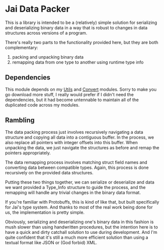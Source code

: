 
# Jai Data Packer

This is a library is intended to be a (relatively) simple solution for serializing and deserializing binary data in a way that is robust to changes in data structures across versions of a program.

There's really two parts to the functionality provided here, but they are both complementary:
1. packing and unpacking binary data
2. remapping data from one type to another using runtime type info


## Dependencies

This module depends on my [Utils](https://github.com/Stuart-Mouse/jai-utils) and [Convert](https://github.com/Stuart-Mouse/jai-convert) modules.
Sorry to make you go download more stuff, I really would prefer if I didn't need the dependencies, but it had become untennable to maintain all of the duplicated code across my modules.


## Rambling

The data packing process just involves recursively navigating a data structure and copying all data into a contiguous buffer.
In the process, we also replace all pointers with integer offsets into this buffer.
When unpacking the data, we just navigate the structures as before and remap the pointers appropriately.

The data remapping process involves matching struct field names and converting data between compatible types.
Again, this process is done recursively on the provided data structures.

Putting these two things together, we can serialize or deserialize and data we want provided a Type_Info structure to guide the process, and the remapping will handle any trivial changes in the binary data format.

If you're familiar with Protobuffs, this is kind of like that, but built specifically for Jai's type system.
And thanks to most of the real work being done for us, the implementation is pretty simple.

Obviously, serializing and deserializing one's binary data in this fashion is mush slower than using handwritten procedures, but the intention here is to have a quick and dirty catchall solution to use during development.
And I'm quite confident that it's still a much more efficient solution than using a textual format like JSON or (God forbid) XML.
